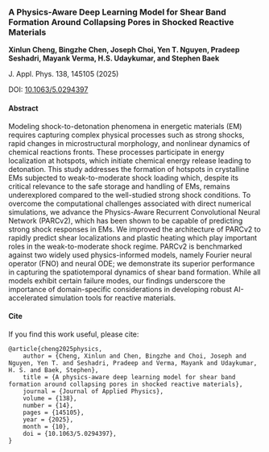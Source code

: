 ### A Physics-Aware Deep Learning Model for Shear Band Formation Around Collapsing Pores in Shocked Reactive Materials
**Xinlun Cheng, Bingzhe Chen, Joseph Choi, Yen T. Nguyen, Pradeep Seshadri, Mayank Verma, H.S. Udaykumar, and Stephen Baek**

J. Appl. Phys. 138, 145105 (2025)

DOI: [10.1063/5.0294397](https://doi.org/10.1063/5.0294397)

#### Abstract
Modeling shock-to-detonation phenomena in energetic materials (EM) requires capturing complex physical processes such as strong shocks, rapid changes in microstructural morphology, and nonlinear dynamics of chemical reactions fronts. These processes participate in energy localization at hotspots, which initiate chemical energy release leading to detonation. This study addresses the formation of hotspots in crystalline EMs subjected to weak-to-moderate shock loading which, despite its critical relevance to the safe storage and handling of EMs, remains underexplored compared to the well-studied strong shock conditions. To overcome the computational challenges associated with direct numerical simulations, we advance the Physics-Aware Recurrent Convolutional Neural Network (PARCv2), which has been shown to be capable of predicting strong shock responses in EMs. We improved the architecture of PARCv2 to rapidly predict shear localizations and plastic heating which play important roles in the weak-to-moderate shock regime. PARCv2 is benchmarked against two widely used physics-informed models, namely Fourier neural operator (FNO) and neural ODE; we demonstrate its superior performance in capturing the spatiotemporal dynamics of shear band formation. While all models exhibit certain failure modes, our findings underscore the importance of domain-specific considerations in developing robust AI-accelerated simulation tools for reactive materials.

#### Cite
If you find this work useful, please cite:
```
@article{cheng2025physics,
    author = {Cheng, Xinlun and Chen, Bingzhe and Choi, Joseph and Nguyen, Yen T. and Seshadri, Pradeep and Verma, Mayank and Udaykumar, H. S. and Baek, Stephen},
    title = {A physics-aware deep learning model for shear band formation around collapsing pores in shocked reactive materials},
    journal = {Journal of Applied Physics},
    volume = {138},
    number = {14},
    pages = {145105},
    year = {2025},
    month = {10},
    doi = {10.1063/5.0294397},
}
```

